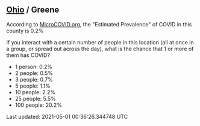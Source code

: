 
## [Ohio](/united-states/ohio) / Greene

According to [MicroCOVID.org](http://microcovid.org),
the "Estimated Prevalence" of COVID in this county is 0.2%

If you interact with a certain number of people in this location
(all at once in a group, or spread out across the day), what is the chance that
1 or more of them has COVID?

- 1 person: 0.2%
- 2 people: 0.5%
- 3 people: 0.7%
- 5 people: 1.1%
- 10 people: 2.2%
- 25 people: 5.5%
- 100 people: 20.2%

Last updated: 2021-05-01 00:36:26.344748 UTC
